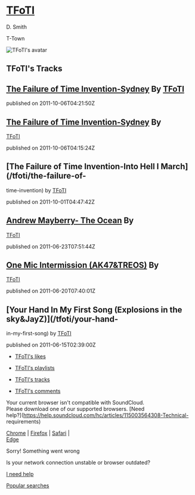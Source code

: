 # [TFoTI](/tfoti)

D. Smith

T-Town

![TFoTI's  
avatar](https://i1.sndcdn.com/avatars-000004212283-v0eml5-t500x500.jpg)

## TFoTI's Tracks

## [The Failure of Time Invention-Sydney](/tfoti/the) By [TFoTI](/tfoti)

published on 2011-10-06T04:21:50Z

## [The Failure of Time Invention-Sydney](/tfoti/the-failure-of-time) By

[TFoTI](/tfoti)

published on 2011-10-06T04:15:24Z

## [The Failure of Time Invention-Into Hell I March](/tfoti/the-failure-of-

time-invention) by [TFoTI](/tfoti)

published on 2011-10-01T04:47:42Z

## [Andrew Mayberry- The Ocean](/tfoti/andrew-mayberry-the-ocean) By

[TFoTI](/tfoti)

published on 2011-06-23T07:51:44Z

## [One Mic Intermission (AK47&TREOS)](/tfoti/one-mic-intermission-ak47) By

[TFoTI](/tfoti)

published on 2011-06-20T07:40:01Z

## [Your Hand In My First Song (Explosions in the sky&JayZ)](/tfoti/your-hand-

in-my-first-song) by [TFoTI](/tfoti)

published on 2011-06-15T02:39:00Z

  * [TFoTI's likes](/tfoti/likes)

  * [TFoTI's playlists](/tfoti/sets)

  * [TFoTI's tracks](/tfoti/tracks)

  * [TFoTI's comments](/tfoti/comments)

Your current browser isn't compatible with SoundCloud.  
Please download one of our supported browsers. [Need  
help?](https://help.soundcloud.com/hc/articles/115003564308-Technical-  
requirements)

[Chrome](http://google.com/chrome "Chrome") | [Firefox](http://firefox.com  
"Firefox") | [Safari](http://apple.com/safari "Safari") |  
[Edge](https://www.microsoft.com/edge "Edge")

Sorry! Something went wrong

Is your network connection unstable or browser outdated?

[I need help](https://help.soundcloud.com)

[Popular searches](/popular/searches "Popular searches")
